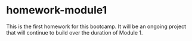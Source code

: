 # homework-module1
This is the first homework for this bootcamp. It will be an ongoing project that will continue to build over the duration of Module 1.
